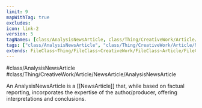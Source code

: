 ```yaml
---
limit: 9
mapWithTag: true
excludes:
icon: link-2
version: 5
tagNames: [class/AnalysisNewsArticle, class/Thing/CreativeWork/Article/NewsArticle/AnalysisNewsArticle, schema-org/AnalysisNewsArticle]
tags: ["class/AnalysisNewsArticle", "class/Thing/CreativeWork/Article/NewsArticle/AnalysisNewsArticle"]
extends: FileClass~Thing/FileClass~CreativeWork/FileClass~Article/FileClass~NewsArticle
---
```


#class/AnalysisNewsArticle
#class/Thing/CreativeWork/Article/NewsArticle/AnalysisNewsArticle


An AnalysisNewsArticle is a [[NewsArticle]] that, while based on factual reporting, incorporates the expertise of the author/producer, offering interpretations and conclusions.

